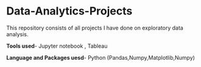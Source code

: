 # Data-Analytics-Projects

This repository consists of all projects I have done on exploratory data analysis.

**Tools used**- Jupyter notebook , Tableau

**Language and Packages uesd**- Python (Pandas,Numpy,Matplotlib,Numpy)

